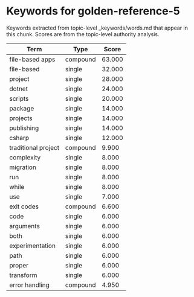 # Keywords for golden-reference-5

Keywords extracted from topic-level _keywords/words.md that appear in this chunk.
Scores are from the topic-level authority analysis.

| Term | Type | Score |
|------|------|-------|
| file-based apps | compound | 63.000 |
| file-based | single | 32.000 |
| project | single | 28.000 |
| dotnet | single | 24.000 |
| scripts | single | 20.000 |
| package | single | 14.000 |
| projects | single | 14.000 |
| publishing | single | 14.000 |
| csharp | single | 12.000 |
| traditional project | compound | 9.900 |
| complexity | single | 8.000 |
| migration | single | 8.000 |
| run | single | 8.000 |
| while | single | 8.000 |
| use | single | 7.000 |
| exit codes | compound | 6.600 |
| code | single | 6.000 |
| arguments | single | 6.000 |
| both | single | 6.000 |
| experimentation | single | 6.000 |
| path | single | 6.000 |
| proper | single | 6.000 |
| transform | single | 6.000 |
| error handling | compound | 4.950 |
